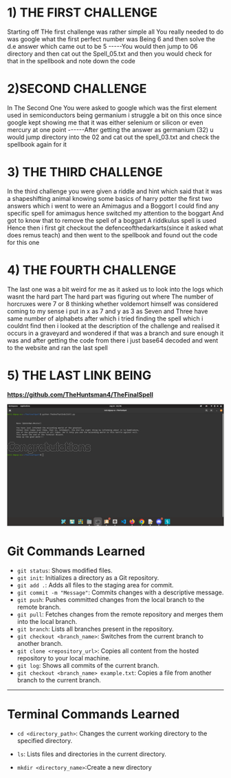 # 1) THE FIRST CHALLENGE
  Starting off THe first challenge was rather simple all You really needed to do was google what the first perfect number was Being 6 and then solve the d.e answer which came out to be 5 
  -----You would then jump to 06 directory and then cat out the Spell_05.txt and then you would check for that in the spellbook and note down the code

# 2)SECOND CHALLENGE
   In The Second One You were asked to google which was the first element used in semiconductors being germanium i struggle a bit on this once since google kept showing me that it was either selenium or silicon or even mercury at one point
   ------After getting the answer as germanium (32) u would jump directory into the 02 and cat out the spell_03.txt and check the spellbook again for it

# 3) THE THIRD CHALLENGE
  In the third challenge you were given a riddle and hint which said that it was a shapeshifting animal knowing some basics of harry potter the first two answers which i went to were an Amimagus and a Boggort I could find any specific spell for amimagus hence switched my attention to the boggart And got to know that to remove the spell of a boggart A riddkulus spell is used Hence then i first git checkout the defenceofthedarkarts(since it asked what does remus teach) and then went to the spellbook and found out the code for this one

# 4) THE FOURTH CHALLENGE
   The last one was a bit weird for me as it asked us to look into the logs which wasnt the hard part The hard part was figuring out where The number of horcruxes were 7 or 8 thinking whether voldemort himself was considered coming to my sense i put in x as 7 and y as 3 as Seven and Three have same number of alphabets after which i tried finding the spell which i couldnt find then  i looked at the description of the challenge and realised it occurs in a  graveyard and wondered if that was a branch and sure enough it was and after getting the code from there i just base64 decoded and went to the website and ran the last spell

# 5) THE LAST LINK BEING 
**https://github.com/TheHuntsman4/TheFinalSpell**

![LASTDEV](https://github.com/Unkn0wn-M4ster/amfosstasks/blob/main/tasks/Task01/codes/Screenshot%20from%202023-08-28%2015-02-42.png)

# Git Commands Learned

- `git status`: Shows modified files.
- `git init`: Initializes a directory as a Git repository.
- `git add .`: Adds all files to the staging area for commit.
- `git commit -m "Message"`: Commits changes with a descriptive message.
- `git push`: Pushes committed changes from the local branch to the remote branch.
- `git pull`: Fetches changes from the remote repository and merges them into the local branch.
- `git branch`: Lists all branches present in the repository.
- `git checkout <branch_name>`: Switches from the current branch to another branch.
- `git clone <repository_url>`: Copies all content from the hosted repository to your local machine.
- `git log`: Shows all commits of the current branch.
- `git checkout <branch_name> example.txt`: Copies a file from another branch to the current branch.

---

# Terminal Commands Learned

- `cd <directory_path>`: Changes the current working directory to the specified directory.
- `ls`: Lists files and directories in the current directory.

- `mkdir <directory_name>`:Create a new directory 
